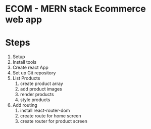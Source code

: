# ECOM - MERN stack Ecommerce web app

# Steps

1. Setup
2. Install tools
3. Create react App
4. Set up Git repository
5. List Products
   1. create product array
   2. add product images
   3. render products
   4. style products
6. Add routing
   1. install react-router-dom
   2. create route for home screen
   3. create router for product screen
